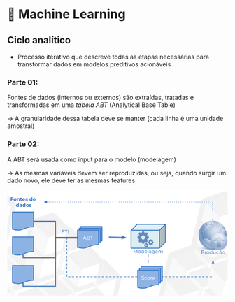 # 🤖 Machine Learning
## Ciclo analítico
- Processo iterativo que descreve todas as etapas necessárias para transformar dados em modelos preditivos acionáveis

### Parte 01: 
Fontes de dados (internos ou externos) são extraídas, tratadas e transformadas em uma *tabela ABT* (Analytical Base Table)

-> A granularidade dessa tabela deve se manter (cada linha é uma unidade amostral)

### Parte 02: 
A ABT será usada como input para o modelo (modelagem)

-> As mesmas variáveis devem ser reproduzidas, ou seja, quando surgir um dado novo, ele deve ter as mesmas features

![Cicloanalitico](imagens/image-07.png)


